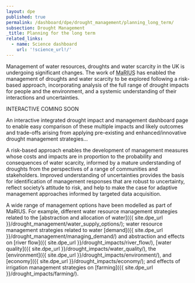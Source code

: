 ```yaml
---
layout: dpe
published: true
permalink: /dashboard/dpe/drought_management/planning_long_term/
subsection: Drought Management
_title: Planning for the long term
related_links:
  - name: Science dashboard
    url: '!science_url!/'
---
```

Management of water resources, droughts and water scarcity in the UK is undergoing significant changes. The work of <abbr title="Managing the Risks, Impacts and Uncertainties of drought and water Scarcity">MaRIUS</abbr> has enabled the management of droughts and water scarcity to be explored following a risk-based approach, incorporating analysis of the full range of drought impacts for people and the environment, and a systemic understanding of their interactions and uncertainties.

<div id="coming-soon">
	<div class="ident">INTERACTIVE <span class="cs">COMING SOON</span></div>
	<div class="description">
		<p>An interactive integrated drought impact and management dashboard page to enable easy comparison of these multiple impacts and likely outcomes and trade-offs arising from applying pre-existing and enhanced/innovative drought management strategies…</p>
	</div>
</div>

A risk-based approach enables the development of management measures whose costs and impacts are in proportion to the probability and consequences of water scarcity, informed by a mature understanding of droughts from the perspectives of a range of communities and stakeholders. Improved understanding of uncertainties provides the basis for identification of management responses that are robust to uncertainty, reflect society’s attitude to risk, and help to make the case for adaptive management approaches informed by targeted data acquisition.

A wide range of management options have been modelled as part of MaRIUS. For example, different water resource management strategies related to the [abstraction and allocation of water]({{ site.dpe_url }}/drought_management/water_supply_options/);  water resource management strategies related to water [demand]({{ site.dpe_url }}/drought_management/managing_demand/) and abstraction and effects on [river flow]({{ site.dpe_url }}/drought_impacts/river_flow/), [water quality]({{ site.dpe_url }}/drought_impacts/water_quality/), the [environment]({{ site.dpe_url }}/drought_impacts/environment/), and [economy]({{ site.dpe_url }}/drought_impacts/economy/); and effects of irrigation management strategies on [farming]({{ site.dpe_url }}/drought_impacts/farming/).